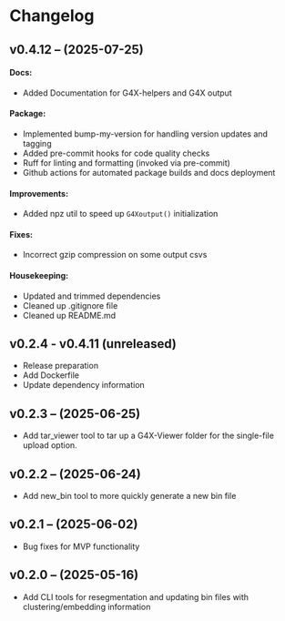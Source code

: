 
# Changelog

## v0.4.12 – (2025-07-25)

#### Docs:
- Added Documentation for G4X-helpers and G4X output

#### Package:
- Implemented bump-my-version for handling version updates and tagging
- Added pre-commit hooks for code quality checks
- Ruff for linting and formatting (invoked via pre-commit)
- Github actions for automated package builds and docs deployment

#### Improvements:
- Added npz util to speed up `G4Xoutput()` initialization

#### Fixes:
- Incorrect gzip compression on some output csvs

#### Housekeeping:
- Updated and trimmed dependencies
- Cleaned up .gitignore file
- Cleaned up README.md

## v0.2.4 - v0.4.11 (unreleased)

- Release preparation
- Add Dockerfile
- Update dependency information

## v0.2.3 – (2025-06-25)

- Add tar_viewer tool to tar up a G4X-Viewer folder for the single-file upload option.

## v0.2.2 – (2025-06-24)

- Add new_bin tool to more quickly generate a new bin file

## v0.2.1 – (2025-06-02)

- Bug fixes for MVP functionality

## v0.2.0 – (2025-05-16)

- Add CLI tools for resegmentation and updating bin files with clustering/embedding information
